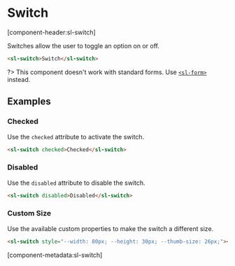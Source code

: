 # Switch

[component-header:sl-switch]

Switches allow the user to toggle an option on or off. 

```html preview
<sl-switch>Switch</sl-switch>
```

?> This component doesn't work with standard forms. Use [`<sl-form>`](/components/form.md) instead.

## Examples

### Checked

Use the `checked` attribute to activate the switch.

```html preview
<sl-switch checked>Checked</sl-switch>
```

### Disabled

Use the `disabled` attribute to disable the switch.

```html preview
<sl-switch disabled>Disabled</sl-switch>
```

### Custom Size

Use the available custom properties to make the switch a different size.

```html preview
<sl-switch style="--width: 80px; --height: 30px; --thumb-size: 26px;"></sl-switch>
```

[component-metadata:sl-switch]
